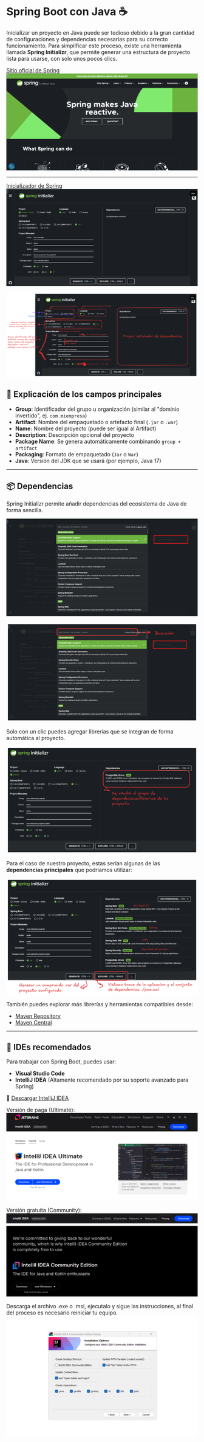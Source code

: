 # Spring Boot con Java ☕

Inicializar un proyecto en Java puede ser tedioso debido a la gran cantidad de configuraciones y dependencias necesarias para su correcto funcionamiento. Para simplificar este proceso, existe una herramienta llamada **Spring Initializr**, que permite generar una estructura de proyecto lista para usarse, con solo unos pocos clics.

[Sitio oficial de Spring](https://spring.io/)
[![Sitio oficial de Spring](../images/spring_home.png)](https://spring.io/)

---

[Inicializador de Spring](https://start.spring.io/)
[![Inicializador de Spring](../images/spring_initializr.png)](https://start.spring.io/)

![Significado de los campos del inicializador](../images/spring_initializr_meaning.png)

## 🧾 Explicación de los campos principales

- **Group**: Identificador del grupo u organización (similar al "dominio invertido", ej. `com.miempresa`)
- **Artifact**: Nombre del empaquetado o artefacto final (`.jar` o `.war`)
- **Name**: Nombre del proyecto (puede ser igual al Artifact)
- **Description**: Descripción opcional del proyecto
- **Package Name**: Se genera automáticamente combinando `group + artifact`
- **Packaging**: Formato de empaquetado (`Jar` o `War`)
- **Java**: Versión del JDK que se usará (por ejemplo, Java 17)

---

## 📦 Dependencias

Spring Initializr permite añadir dependencias del ecosistema de Java de forma sencilla.

![Búsqueda de dependencias](../images/spring_initializr_dependencies.png)

![Buscador de dependencias](../images/spring_initializr_dependencies_search.png)

Solo con un clic puedes agregar librerías que se integran de forma automática al proyecto.

![Dependencia añadida](../images/spring_initializr_dependencie_install.png)

Para el caso de nuestro proyecto, estas serían algunas de las **dependencias principales** que podríamos utilizar:

![Dependencias necesarias](../images/spring_initializr_need_for_project.png)

También puedes explorar más librerías y herramientas compatibles desde:

- [Maven Repository](https://mvnrepository.com/)
- [Maven Central](https://central.sonatype.com/)

---

## 🧠 IDEs recomendados

Para trabajar con Spring Boot, puedes usar:

- **Visual Studio Code**
- **IntelliJ IDEA** (Altamente recomendado por su soporte avanzado para Spring)

🔗 [Descargar IntelliJ IDEA](https://www.jetbrains.com/idea/)

Versión de paga (Ultimate):
![IntelliJ IDEA Ultimate](../images/intellj_ultimate.png)

Versión gratuita (Community):
![IntelliJ IDEA Community](../images/intellj_community.png)

Descarga el archivo .exe o .msi, ejecutalo y sigue las instrucciones, al final del proceso es necesario reiniciar tu equipo.
![IntelliJ IDEA Install](../images/intellj_ultimate_install.png)